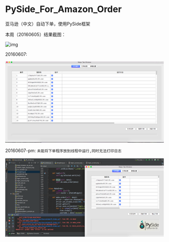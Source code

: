 # PySide_For_Amazon_Order
亚马逊（中文）自动下单，使用PySide框架

本周（20160605）结果截图：  

![img](images/20160605.png)

20160607:  

![img](images/20160607.png)  

20160607-pm:
`未能将下单程序放到线程中运行,同时无法打印日志`  

![img](images/20160607-2.png)

